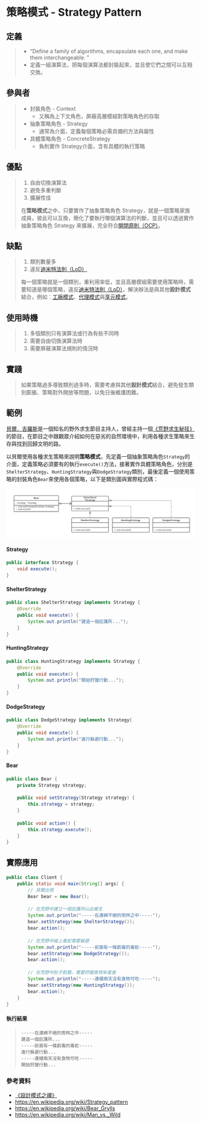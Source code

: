 # 策略模式 - Strategy Pattern
## 定義
> - “Define a family of algorithms, encapsulate each one, and make them interchangeable. ”
> - 定義一組演算法，把每個演算法都封裝起來，並且使它們之間可以互相交換。

## 參與者
> + 封裝角色 - Context
>     * 又稱為上下文角色，屏蔽高層模組對策略角色的存取
> + 抽象策略角色 - Strategy
>     * 通常為介面，定義每個策略必需具備的方法與屬性
> + 具體策略角色 - ConcreteStrategy
>     * 負則實作 Strategy介面，含有具體的執行策略

## 優點
> 1. 自由切換演算法
> 2. 避免多重判斷
> 3. 擴展性佳
>
> 在**策略模式**之中，只要實作了抽象策略角色 Strategy，就是一個策略家族成員，彼此可以互換，簡化了要執行哪個演算法的判斷，並且可以透過實作抽象策略角色 Strategy 來擴展，完全符合[開閉原則（OCP）](https://github.com/kaiwen180509/Design-Pattern-Practice/blob/master/SOLID/OpenClosedPrinciple/Notes.md "開閉原則（OCP）")。

## 缺點
> 1. 類別數量多
> 2. 違反[迪米特法則（LoD）](https://github.com/kaiwen180509/Design-Pattern-Practice/blob/master/SOLID/LeastKnowledgePrinciple/Notes.md "迪米特法則（LoD）")
>
> 每一個策略就是一個類別，重利用率低，並且高層模組需要使用策略時，需要知道是哪個策略，違反[迪米特法則（LoD）](https://github.com/kaiwen180509/Design-Pattern-Practice/blob/master/SOLID/LeastKnowledgePrinciple/Notes.md "迪米特法則（LoD）")，解決辦法是與其他**設計模式**結合，例如：[工廠模式](https://github.com/kaiwen180509/Design-Pattern-Practice/blob/master/DesignPatterns/FactoryPattern/Notes.md "工廠模式")、[代理模式](https://github.com/kaiwen180509/Design-Pattern-Practice/blob/master/DesignPatterns/ProxyPattern/Notes.md "代理模式")與[享元模式](https://github.com/kaiwen180509/Design-Pattern-Practice/blob/master/DesignPatterns/FlyweightPattern/Notes.md "享元模式")。

## 使用時機
> 1. 多個類別只有演算法或行為有些不同時
> 2. 需要自由切換演算法時
> 3. 需要屏蔽演算法規則的情況時

## 實踐
> 如果策略過多導致類別過多時，需要考慮與其他**設計模式**結合，避免發生類別膨脹、策略對外開放等問題，以免日後維護困難。

## 範例
[貝爾．吉羅斯](https://en.wikipedia.org/wiki/Bear_Grylls "貝爾．吉羅斯")是一個知名的野外求生節目主持人，曾經主持一個[《荒野求生秘技》](https://en.wikipedia.org/wiki/Man_vs._Wild "《荒野求生秘技》")的節目，在節目之中跟觀眾介紹如何在惡劣的自然環境中，利用各種求生策略來生存與找到回歸文明的路。

以貝爾使用各種求生策略來說明**策略模式**，先定義一個抽象策略角色`Strategy`的介面，定義策略必須要有的執行`execute()`方法，接著實作具體策略角色，分別是`ShelterStrategy`、`HuntingStrategy`與`DodgeStrategy`類別，最後定義一個使用策略的封裝角色`Bear`來使用各個策略，以下是類別圖與實際程式碼：

![image](https://raw.githubusercontent.com/kaiwen180509/Design-Pattern-Practice/master/DesignPatterns/StrategyPattern/Picture/StrategyPatternPicture.png)

#### Strategy
```java
public interface Strategy {
    void execute();
}
```
#### ShelterStrategy
```java
public class ShelterStrategy implements Strategy {
    @Override
    public void execute() {
        System.out.println("建造一個庇護所...");
    }
}
```
#### HuntingStrategy
```java
public class HuntingStrategy implements Strategy {
    @Override
    public void execute() {
        System.out.println("開始狩獵行動...");
    }
}
```
#### DodgeStrategy
```java
public class DodgeStrategy implements Strategy{
    @Override
    public void execute() {
        System.out.println("進行躲避行動...");
    }
}
```
#### Bear
```java
public class Bear {
    private Strategy strategy;

    public void setStrategy(Strategy strategy) {
        this.strategy = strategy;
    }

    public void action() {
        this.strategy.execute();
    }
}
```
## 實際應用
```java
public class Client {
    public static void main(String[] args) {
        // 貝爾出現
        Bear bear = new Bear();

        // 在荒野中建立一個庇護所以此維生
        System.out.println("-----在連綿不絕的雨林之中-----");
        bear.setStrategy(new ShelterStrategy());
        bear.action();

        // 在荒野中碰上毒蛇需要躲避
        System.out.println("-----前面有一條劇毒的毒蛇-----");
        bear.setStrategy(new DodgeStrategy());
        bear.action();

        // 在荒野中肚子飢餓，需要狩獵食物來進食
        System.out.println("-----連續兩天沒有食物可吃-----");
        bear.setStrategy(new HuntingStrategy());
        bear.action();
    }
}
```
#### 執行結果
>     -----在連綿不絕的雨林之中-----
>     建造一個庇護所...
>     -----前面有一條劇毒的毒蛇-----
>     進行躲避行動...
>     -----連續兩天沒有食物可吃-----
>     開始狩獵行動...

### 參考資料
 - [《設計模式之禪》](http://www.books.com.tw/products/CN11096287 "《設計模式之禪》")
 - https://en.wikipedia.org/wiki/Strategy_pattern
 - https://en.wikipedia.org/wiki/Bear_Grylls
 - https://en.wikipedia.org/wiki/Man_vs._Wild